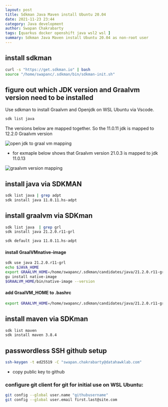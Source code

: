 ```yaml
---
layout: post
title: Sdkman Java Maven install Ubuntu 20.04 
date: 2021-11-23 23:44
category: Java development
author: Swapan Chakrabarty
tags: [quarkus docker openshift java wsl2 wsl ]
summary: Sdkman Java Maven install Ubuntu 20.04 as non-root user
---
```

## install sdkman

```bash
curl -s "https://get.sdkman.io" | bash
source "/home/swapanc/.sdkman/bin/sdkman-init.sh"
```

## figure out which JDK version and Graalvm version need to be installed

Use sdkman to install Graalvm and Openjdk on WSL Ubuntu via Vscode. 

```bash
sdk list java
```

The versions below are mapped together. So the 11.0.11  jdk is mapped to 12.2.0 Graalvm version 

![open jdk to graal vm mapping](https://user-images.githubusercontent.com/91769455/147639404-325daf89-264b-4db5-b421-2bd9897cb4ba.png)

* for exmaple below shows that Graalvm version 21.0.3 is mapped to jdk 11.0.13

![graalvm version mapping](https://user-images.githubusercontent.com/91769455/147638742-5c20db86-58a7-4b21-b5de-f46dcf58e0c6.png)

## install java via SDKMAN

```bash
sdk list java | grep adpt
sdk install java 11.0.11.hs-adpt
```
## install graalvm via SDKman

```bash
sdk list java  | grep grl
sdk install java 21.2.0.r11-grl
```

```bash
sdk default java 11.0.11.hs-adpt
```

#### install GraalVMnative-image

```bash
sdk use java 21.2.0.r11-grl
echo $JAVA_HOME
export GRAALVM_HOME=/home/swapanc/.sdkman/candidates/java/21.2.0.r11-grl
gu install native-image
$GRAALVM_HOME/bin/native-image --version
```
#### add GraalVM_HOME to .bashrc

```bash
export GRAALVM_HOME=/home/swapanc/.sdkman/candidates/java/21.2.0.r11-grl
``` 

## install maven via SDKman

```bash
sdk list maven
sdk install maven 3.8.4
```
## passwordless SSH github setup

```bash
ssh-keygen -t ed25519 -C "swapan.chakrabarty@datahawklab.com"
```

* copy public key to github

### configure git client for git for initial use on WSL Ubuntu:

```bash
git config --global user.name "githubusername"
git config --global user.email first.last@site.com
```